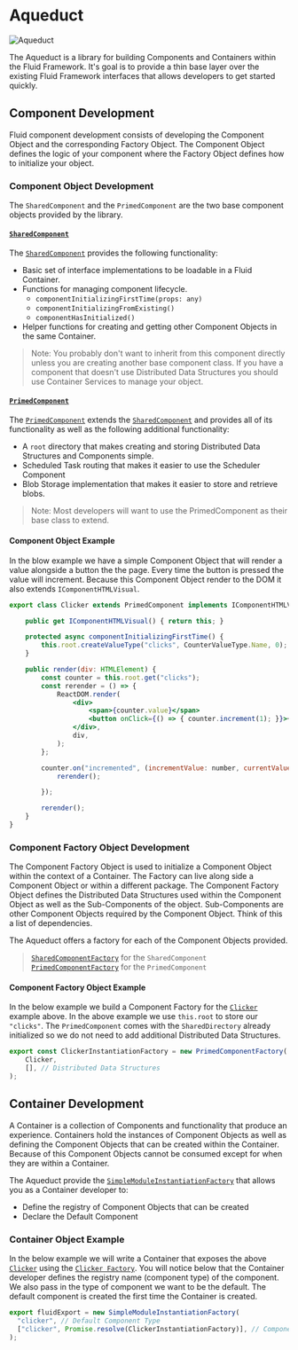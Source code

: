 # Aqueduct

![Aqueduct](https://publicdomainvectors.org/photos/johnny-automatic-Roman-aqueducts.png)

The Aqueduct is a library for building Components and Containers within the Fluid Framework. It's goal is to provide a thin base layer over the existing Fluid Framework interfaces that allows developers to get started quickly.

## Component Development

Fluid component development consists of developing the Component Object and the corresponding Factory Object. The Component Object defines the logic of your component where the Factory Object defines how to initialize your object.

### Component Object Development

The `SharedComponent` and the `PrimedComponent` are the two base component objects provided by the library.

#### [`SharedComponent`](./src/components/sharedComponent.ts)

The [`SharedComponent`](./src/components/sharedComponent.ts) provides the following functionality:

- Basic set of interface implementations to be loadable in a Fluid Container.
- Functions for managing component lifecycle.
  - `componentInitializingFirstTime(props: any)`
  - `componentInitializingFromExisting()`
  - `componentHasInitialized()`
- Helper functions for creating and getting other Component Objects in the same Container.

> Note: You probably don't want to inherit from this component directly unless you are creating another base component class. If you have a component that doesn't use Distributed Data Structures you should use Container Services to manage your object.

#### [`PrimedComponent`](./src/components/primedComponent.ts)

The [`PrimedComponent`](./src/components/primedComponent.ts) extends the [`SharedComponent`](####SharedComponent) and provides all of its functionality as well as the following additional functionality:

- A `root` directory that makes creating and storing Distributed Data Structures and Components simple.
- Scheduled Task routing that makes it easier to use the Scheduler Component
- Blob Storage implementation that makes it easier to store and retrieve blobs.

> Note: Most developers will want to use the PrimedComponent as their base class to extend.

#### Component Object Example

In the blow example we have a simple Component Object that will render a value alongside a button the the page. Every time the button is pressed the value will increment. Because this Component Object render to the DOM it also extends `IComponentHTMLVisual`.

```jsx
export class Clicker extends PrimedComponent implements IComponentHTMLVisual {

    public get IComponentHTMLVisual() { return this; }

    protected async componentInitializingFirstTime() {
        this.root.createValueType("clicks", CounterValueType.Name, 0);
    }

    public render(div: HTMLElement) {
        const counter = this.root.get("clicks");
        const rerender = () => {
            ReactDOM.render(
                <div>
                    <span>{counter.value}</span>
                    <button onClick={() => { counter.increment(1); }}>+</button>
                </div>,
                div,
            );
        };

        counter.on("incremented", (incrementValue: number, currentValue: number) => {
            rerender();

        });

        rerender();
    }
}
```

### Component Factory Object Development

The Component Factory Object is used to initialize a Component Object within the context of a Container. The Factory can live along side a Component Object or within a different package. The Component Factory Object defines the Distributed Data Structures used within the Component Object as well as the Sub-Components of the object. Sub-Components are other Component Objects required by the Component Object. Think of this a list of dependencies.

The Aqueduct offers a factory for each of the Component Objects provided.

> [`SharedComponentFactory`](./src/helpers/sharedComponentFactory.ts) for the `SharedComponent`  
> [`PrimedComponentFactory`](./src/helpers/primedComponentFactory.ts) for the `PrimedComponent`

#### Component Factory Object Example

In the below example we build a Component Factory for the [`Clicker`](####Component-Object-Example) example above. In the above example we use `this.root` to store our `"clicks"`. The `PrimedComponent` comes with the `SharedDirectory` already initialized so we do not need to add additional Distributed Data Structures.

```typescript
export const ClickerInstantiationFactory = new PrimedComponentFactory(
    Clicker,
    [], // Distributed Data Structures
);
```

## Container Development

A Container is a collection of Components and functionality that produce an experience. Containers hold the instances of Component Objects as well as defining the Component Objects that can be created within the Container. Because of this Component Objects cannot be consumed except for when they are within a Container.

The Aqueduct provide the [`SimpleModuleInstantiationFactory`](./src/helpers/simpleModuleInstantiationFactory.ts) that allows you as a Container developer to:

- Define the registry of Component Objects that can be created
- Declare the Default Component

### Container Object Example

In the below example we will write a Container that exposes the above [`Clicker`](####Component-Object-Example) using the [`Clicker Factory`](####Component-Factory-Object-Example). You will notice below that the Container developer defines the registry name (component type) of the component. We also pass in the type of component we want to be the default. The default component is created the first time the Container is created.

```typescript
export fluidExport = new SimpleModuleInstantiationFactory(
  "clicker", // Default Component Type
  ["clicker", Promise.resolve(ClickerInstantiationFactory)], // Component Registry
);
```
